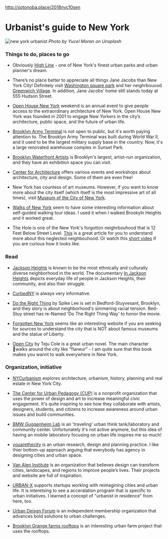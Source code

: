 http://sotonoba.place/2018nyc10sen

# Urbanist's guide to New York

![new york urbanist](newyork01.jpg)
_Photo by Yucel Moran on Unsplash_

### Things to do, places to go

- Obviously [High Line](https://www.thehighline.org/) - one of New York's finest urban parks and urban planner's dream.

- There’s no place better to appreciate all things Jane Jacobs than New York City! Definitely visit [Washington square park](https://www.nycgovparks.org/parks/washington-square-park) and her neighrbouood [Greenwich Village](https://www.nycgo.com/boroughs-neighborhoods/manhattan/greenwich-village). In addition, Jane Jacobs’ home still stands today at 555 Hudson Street.

- [Open House New York](https://ohny.org/) weekend is an annual event to give people access to the extraordinary architecture of New York. Open House New York was founded in 2001 to engage New Yorkers in the city’s architecture, public space, and the future of urban life.

- [Brooklyn Army Terminal](https://www.bklynarmyterminal.com/) is not open to public, but it's worth paying attention to. The Brooklyn Army Terminal was built during World War II, and it used to be the largest military supply base in the country. Now, it's a large renovated warehouse complex in Sunset Park.

- [Brooklyn Waterfront Artists](http://bwac.org/) is Brooklyn's largest, artist-run organization, and they have an exhibition space you can visit.

- [Center for Architecture](https://www.centerforarchitecture.org/) offers various events and workshops about architecture, city and design. Some of them are even free!

- New York has countess of art museums. However, if you want to know more about the city itself (which itself is the most impressive art of all times), visit [Museum of the City of New York](https://www.mcny.org/).

- [Walks of New York](https://www.walksofnewyork.com/blog/category/neighborhoods) seem to have some interesting information about self-guided walking tour ideas. I used it when I walked Brookyln Heights and it worked great.

- The Hole is one of the New York's forgotton neighrbouhood that is 12 Feet Below Street Level. [This](https://medium.com/hidden-new-york/way-down-in-the-hole-8e1ad83d5743) is a great article for you to understand more about this neglected neighbouhood. Or watch this [short video](https://vimeo.com/13401051) if you are curious how it looks like.

### Read

- [Jackson Heights](https://ny.curbed.com/2017/4/19/15328342/jackson-heights-queens-history) is known to be the most ethnically and culturally diverse neighborhood in the world. The documentary [In Jackson Heights](https://vimeo.com/141051231) depicts everyday life of people in Jackson Heights, their community, and also their struggle.

- [CurbedNY](https://ny.curbed.com/maps) is always very informative.

- [Do the Right Thing](https://www.imdb.com/title/tt0097216/) by Spike Lee is set in Bedford-Stuyvesant, Brooklyn, and they story is about neighborhood's simmering racial tension. Bed-Stuy street has re-Named 'Do The Right Thing Way' to honor the movie.

- [Forgotten New York](http://forgotten-ny.com/) seems like an interesting website if you are seeking for sources to understand the city that is NOT about famous museums and the statue of Liberty.

- [Open City](https://www.amazon.com/Open-City-Novel-Teju-Cole/dp/0812980093) by Teju Cole is a great urban novel. The main character walks around the city like "flaneur" - I am quite sure that this book makes you wannt to walk everywhere in New York.

### Organization, initiative

- [NYCurbanism](https://www.nycurbanism.com/) explores architecture, urbanism, history, planning and real estate in New York City.

- [The Center for Urban Pedagogy (CUP)](http://www.welcometocup.org/) is a nonprofit organization that uses the power of design and art to increase meaningful civic engagement. It's quite inspiring to see how they collaborate with artists, designers, students, and citizens to increase awareness around urban issues and build communities.

- [BMW Guggenheim Lab](http://www.bmwguggenheimlab.org/) is an 'traveling' urban think tank/laboratory and community center. Unfortunately it's not active anymore, but this idea of having an mobile laboratory focusing on urban life inspires me so much!

- [youarethecity](http://www.youarethecity.com/) is an urban research, design and planning practice. I like thier bottom-up approach arguing that everybody has agency in designing cities and urban space.

- [Van Alen Institute](https://www.vanalen.org/) is an organization that believes design can transform cities, landscapes, and regions to improve people’s lives. Their projects and website are full of inspiration.

- [URBAN-X](https://www.urban-x.com/) supports startups working with reimagining cities and urban life. It is interetsing to see a acceralation program that is specific to urban initiatives. I learned a concept of "urbanist in residence" from here, too.

- [Urban Deisgn Forum](https://urbandesignforum.org/) is an independent membership organization that advances bold solutions to urban challenges.

- [Brooklyn Grange farms rooftops](https://www.brooklyngrangefarm.com/) is an interesting urban farm project that uses the rooftops.
